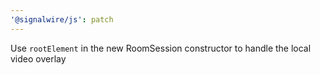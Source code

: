```yaml
---
'@signalwire/js': patch
---
```


Use `rootElement` in the new RoomSession constructor to handle the local video overlay
